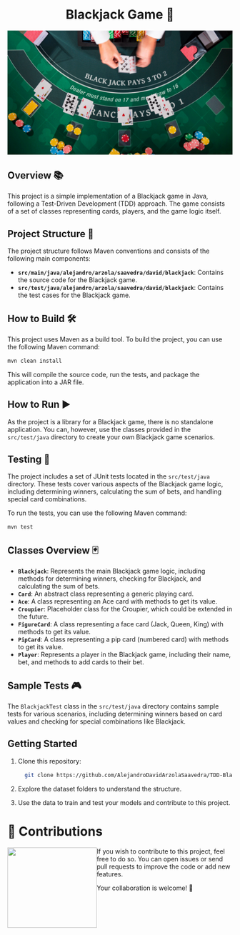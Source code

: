 <h1 align="center">Blackjack Game 🎲</h1>

<img style="width=1rem;" src="top-view-of-blackjack-table.png"/>

## Overview 📚

This project is a simple implementation of a Blackjack game in Java, following a Test-Driven Development (TDD) approach. The game consists of a set of classes representing cards, players, and the game logic itself.

## Project Structure 📂

The project structure follows Maven conventions and consists of the following main components:

- **`src/main/java/alejandro/arzola/saavedra/david/blackjack`**: Contains the source code for the Blackjack game.
- **`src/test/java/alejandro/arzola/saavedra/david/blackjack`**: Contains the test cases for the Blackjack game.

## How to Build 🛠️

This project uses Maven as a build tool. To build the project, you can use the following Maven command:

```bash
mvn clean install
```

This will compile the source code, run the tests, and package the application into a JAR file.

## How to Run ▶️

As the project is a library for a Blackjack game, there is no standalone application. You can, however, use the classes provided in the `src/test/java` directory to create your own Blackjack game scenarios.

## Testing 🧪

The project includes a set of JUnit tests located in the `src/test/java` directory. These tests cover various aspects of the Blackjack game logic, including determining winners, calculating the sum of bets, and handling special card combinations.

To run the tests, you can use the following Maven command:

```bash
mvn test
```

## Classes Overview 🃏

- **`Blackjack`**: Represents the main Blackjack game logic, including methods for determining winners, checking for Blackjack, and calculating the sum of bets.
- **`Card`**: An abstract class representing a generic playing card.
- **`Ace`**: A class representing an Ace card with methods to get its value.
- **`Croupier`**: Placeholder class for the Croupier, which could be extended in the future.
- **`FigureCard`**: A class representing a face card (Jack, Queen, King) with methods to get its value.
- **`PipCard`**: A class representing a pip card (numbered card) with methods to get its value.
- **`Player`**: Represents a player in the Blackjack game, including their name, bet, and methods to add cards to their bet.

## Sample Tests 🎮

The `BlackjackTest` class in the `src/test/java` directory contains sample tests for various scenarios, including determining winners based on card values and checking for special combinations like Blackjack.


## Getting Started

1. Clone this repository:

   ```bash
     git clone https://github.com/AlejandroDavidArzolaSaavedra/TDD-Black-Jack.git
   ```

2. Explore the dataset folders to understand the structure.

3. Use the data to train and test your models and contribute to this project.

# 🤝 Contributions
<img align="left" width="200" height="180" src="https://github.com/AlejandroDavidArzolaSaavedra/CNN-CT-BRAIN/assets/90756437/3bf833fa-828e-467c-89b8-0ea4a077d3ea"></a>
If you wish to contribute to this project, feel free to do so. You can open issues or send pull requests to improve the code or add new features. 

Your collaboration is welcome! 🚀


